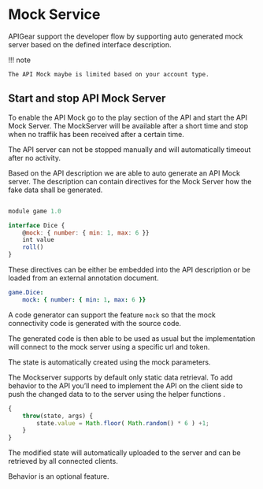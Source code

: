 # Mock Service

APIGear support the developer flow by supporting auto generated mock server based on the defined interface description.

!!! note

    The API Mock maybe is limited based on your account type.


## Start and stop API Mock Server

To enable the API Mock go to the play section of the API and start the API Mock Server. The MockServer will be available after a short time and stop when no traffik has been received after a certain time.

The API server can not be stopped manually and will automatically timeout after no activity.


Based on the API description we are able to auto generate an API Mock server. The description can contain directives for the Mock Server how the fake data shall be generated.

```js

module game 1.0

interface Dice {
    @mock: { number: { min: 1, max: 6 }}
    int value
    roll()
}
```

These directives can be either be embedded into the API description or be loaded from an external annotation document.

```yml
game.Dice:
    mock: { number: { min: 1, max: 6 }}
```

A code generator can support the feature `mock` so that the mock connectivity code is generated with the source code.

The generated code is then able to be used as usual but the implementation will connect to the mock server using a specific url and token.

The state is automatically created using the mock parameters.

The Mockserver supports by default only static data retrieval. To add behavior to the API you’ll need to implement the API on the client side to push the changed data to to the server using the helper functions .


```js
{
    throw(state, args) {
        state.value = Math.floor( Math.random() * 6 ) +1;
    }
}
```

The modified state will automatically uploaded to the server and can be retrieved by all connected clients.

Behavior is an optional feature.